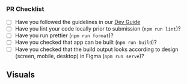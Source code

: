 ### PR Checklist

* [ ] Have you followed the guidelines in our [Dev Guide](../README.md)
* [ ] Have you lint your code locally prior to submission (`npm run lint`)?
* [ ] Have you run prettier (`npm run format`)?
* [ ] Have you checked that app can be built (`npm run build`)?
* [ ] Have you checked that the build output looks according to design (screen, mobile, desktop) in Figma (`npm run serve`)?

## Visuals

<!-- OPTIONAL
  Provide the visual proof (screenshot/gif/video) of your work
-->
